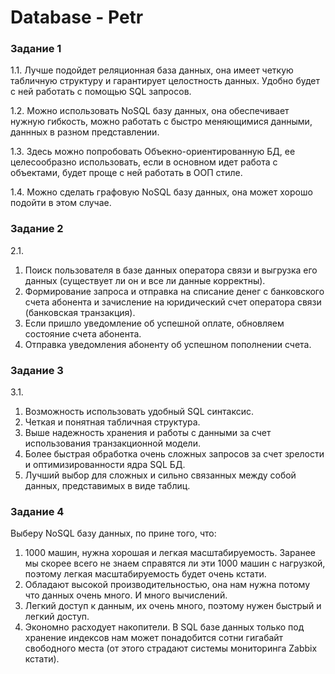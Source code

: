 # Database - Petr

### Задание 1

1.1. Лучше подойдет реляционная база данных, она имеет четкую табличную структуру и гарантирует целостность данных. Удобно будет с ней работать с помощью SQL запросов.

1.2. Можно использовать NoSQL базу данных, она обеспечивает нужную гибкость, можно работать с быстро меняющимися данными, даннных в разном представлении.

1.3. Здесь можно попробовать Объекно-ориентированную БД, ее целесообразно использовать, если в основном идет работа с объектами, будет проще с ней работать в ООП стиле.

1.4. Можно сделать графовую NoSQL базу данных, она может хорошо подойти в этом случае.

### Задание 2

2.1.

1) Поиск пользователя в базе данных оператора связи и выгрузка его данных (существует ли он и все ли данные корректны).
2) Формирование запроса и отправка на списание денег с банковского счета абонента и зачисление на юридический счет оператора связи (банковская транзакция).
3) Если пришло уведомление об успешной оплате, обновляем состояние счета абонента.
4) Отправка уведомления абоненту об успешном пополнении счета.

### Задание 3

3.1.

1) Возможность использовать удобный SQL синтаксис.
2) Четкая и понятная табличная структура.
3) Выше надежность хранения и работы с данными за счет использования транзакционной модели.
4) Более быстрая обработка очень сложных запросов за счет зрелости и оптимизированности ядра SQL БД.
5) Лучший выбор для сложных и сильно связанных между собой данных, представимых в виде таблиц.

### Задание 4

Выберу NoSQL базу данных, по прине того, что:
1) 1000 машин, нужна хорошая и легкая масштабируемость. Заранее мы скорее всего не знаем справятся ли эти 1000 машин с нагрузкой, поэтому легкая масштабируемость будет очень кстати.
2) Обладают высокой производительностью, она нам нужна потому что данных очень много. И много вычислений.
3) Легкий доступ к данным, их очень много, поэтому нужен быстрый и легкий доступ.
4) Экономно расходует накопители. В SQL базе данных только под хранение индексов нам может понадобится сотни гигабайт свободного места (от этого страдают системы мониторинга Zabbix кстати).